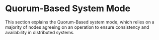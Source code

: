 # Quorum-Based System Mode

This section explains the Quorum-Based system mode, which relies on a majority of nodes agreeing on an operation to ensure consistency and availability in distributed systems.